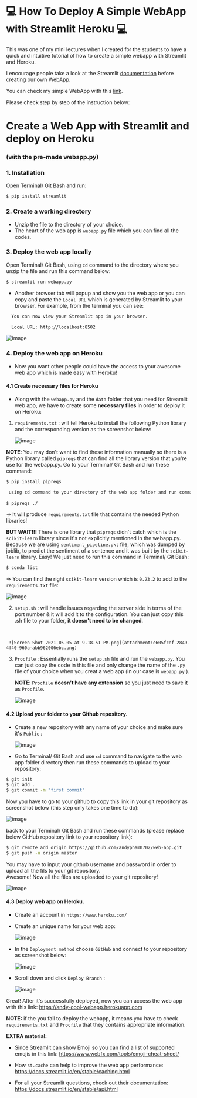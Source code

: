 # :computer: How To Deploy A Simple WebApp with Streamlit Heroku :computer:

This was one of my mini lectures when I created for the students to have a quick and intuitive tutorial of how to create a simple webapp with Streamlit and Heroku.

I encourage people take a look at the Streamlit [documentation](https://docs.streamlit.io/en/stable/api.html) before creating our own WebApp.

You can check my simple WebApp with this [link](https://andy-cool-webapp.herokuapp.com/).

Please check step by step of the instruction below:

# Create a Web App with Streamlit and deploy on Heroku
### (with the pre-made webapp.py)

### 1. Installation
Open Terminal/ Git Bash and run:
```bash
$ pip install streamlit
```

### 2. Create a working directory

- Unzip the file to the directory of your choice.
- The heart of the web app is `webapp.py` file which you can find all the codes.

### 3. Deploy the web app locally
Open Terminal/ Git Bash, using `cd` command to the directory where you unzip the file and run this command below:
```bash
$ streamlit run webapp.py
```
- Another browser tab will popup and show you the web app or you can copy and paste the `Local URL` which is generated by Streamlit to your browser. For example, from the terminal you can see:

```bash
  You can now view your Streamlit app in your browser.

  Local URL: http://localhost:8502   
```
![image](https://drive.google.com/uc?export=view&id=1_HMrwevnDAX-J7nXfCEMATNIygdW2WZ5)


### 4. Deploy the web app on Heroku
- Now you want other people could have the access to your awesome web app which is made easy with Heroku!

#### 4.1 Create necessary files for Heroku
- Along with the `webapp.py` and the `data` folder that you need for Streamlit web app, we have to create some **necessary files** in order to deploy it on Heroku:

   
1. `requirements.txt` : will tell Heroku to install the following Python library and the corresponding version as the screenshot below:

   
   ![image](https://drive.google.com/uc?export=view&id=1gH6pBPcgvJykEHFX8oGUfR6j3Nl97Or9)
     
  **NOTE**: You may don't want to find these information manually so there is a Python library called `pipreqs` that can find all the library version that you're use for the webapp.py. Go to your Terminal/ Git Bash and run these command:

```bash
$ pip install pipreqs

 using cd command to your directory of the web app folder and run command:
 
$ pipreqs ./
```

=> It will produce `requirements.txt` file that contains the needed Python libraries! 
     
  **BUT WAIT!!!** There is one library that `pipreqs` didn't catch which is the `scikit-learn` library since it's not explicitly mentioned in the webapp.py. Because we are using `sentiment_pipeline.pkl` file, which was dumped by joblib, to predict the sentiment of a sentence and it was built by the `scikit-learn` library. Easy! We just need to run this command in Terminal/ Git Bash:
<br>

```bash
$ conda list
```

=> You can find the right `scikit-learn` version which is `0.23.2` to add to the `requirements.txt` file:

   ![image](https://drive.google.com/uc?export=view&id=1lpLUcKZbvQKqcUcDMPxf-GkFiL2R-8EV)


2. `setup.sh` : will handle issues regarding the server side in terms of the port number & it will add it to the configuration. You can just copy this .sh file to your folder, **it doesn't need to be changed**.
<br>

     ![Screen Shot 2021-05-05 at 9.18.51 PM.png](attachment:e605fcef-2849-4f40-960a-abb962006ebc.png)
     
3. `Procfile` : Essentially runs the `setup.sh` file and run the `webapp.py`. You can just copy the code in this file and only change the name of the `.py` file of your choice when you creat a web app (in our case is `webapp.py` ). 
     
   **NOTE**: `Procfile` **doesn't have any extension** so you just need to save it as `Procfile`.
   <br>
   
   ![image](https://drive.google.com/uc?export=view&id=1mTYxelJ0GmwL6_IUlCUaRGTR2lKOZAPR)
   
#### 4.2 Upload your folder to your Github repository.
- Create a new repository with any name of your choice and make sure it's `Public` :

   ![image](https://drive.google.com/uc?export=view&id=1KPZHZTujQkjVb5gUUWYvohi0xke5qDYo)

- Go to Terminal/ Git Bash and use `cd` command to navigate to the web app folder directory then run these commands to upload to your repository:

```bash
$ git init
$ git add .
$ git commit -m "first commit"
```

Now you have to go to your github to copy this link in your git repository as screenshot below (this step only takes one time to do):

   ![image](https://drive.google.com/uc?export=view&id=1vhL23utoJ62L71r-Q6jRtVlijvMb1VZQ)

back to your Terminal/ Git Bash and run these commands (please replace below GitHub repository link to your repository link):

```bash
$ git remote add origin https://github.com/andypham0702/web-app.git
$ git push -u origin master
```

You may have to input your github username and password in order to upload all the fils to your git repository. <br>
Awesome! Now all the files are uploaded to your git repository!

   ![image](https://drive.google.com/uc?export=view&id=1i8I76X6kf6RnF9PK3bxaZh4VLVYvoHr_)


#### 4.3 Deploy web app on Heroku.

- Create an account in `https://www.heroku.com/` 
- Create an unique name for your web app:

   ![image](https://drive.google.com/uc?export=view&id=1yuAgX2cqYbMtRCbeo2eKFBF13vHCrAis)

- In the `Deployment method` choose `GitHub` and connect to your repository as screenshot below:

   ![image](https://drive.google.com/uc?export=view&id=1xfmxOAQe9xiPgCAHrh8nJMdEPFbkfBkS)

- Scroll down and click `Deploy Branch` :

   ![image](https://drive.google.com/uc?export=view&id=1hwqv43LYSGSU0cgqVHxitmXbVRo4sqnJ)

Great! After it's successfully deployed, now you can access the web app with this link: https://andy-cool-webapp.herokuapp.com

**NOTE:** if the you fail to deploy the webapp, it means you have to check `requirements.txt` and `Procfile` that they contains appropriate information.

**EXTRA material:**

- Since Streamlit can show Emoji so you can find a list of supported emojis in this link: https://www.webfx.com/tools/emoji-cheat-sheet/

- How `st.cache` can help to improve the web app performance: https://docs.streamlit.io/en/stable/caching.html

- For all your Streamlit questions, check out their documentation: https://docs.streamlit.io/en/stable/api.html
